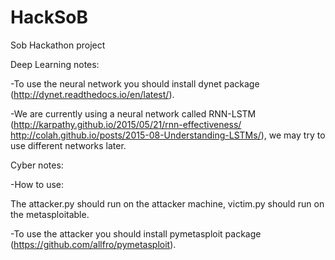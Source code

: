 # HackSoB
Sob Hackathon project

Deep Learning notes:

  -To use the neural network you should install dynet package (http://dynet.readthedocs.io/en/latest/).

-We are currently using a neural network called RNN-LSTM (http://karpathy.github.io/2015/05/21/rnn-effectiveness/ http://colah.github.io/posts/2015-08-Understanding-LSTMs/), we may try to use different networks later.
 
Cyber notes:

  -How to use: 
     
   The attacker.py should run on the attacker machine, victim.py should run on the metasploitable.

  -To use the attacker you should install pymetasploit package (https://github.com/allfro/pymetasploit).
